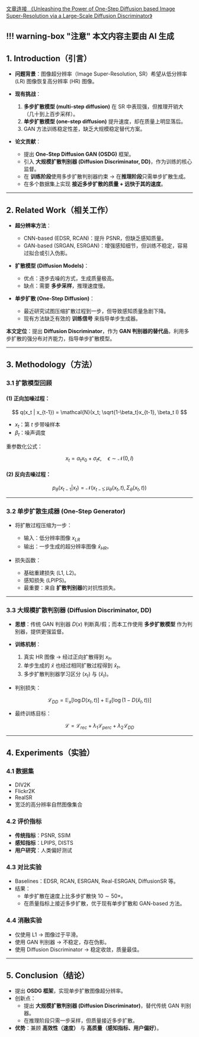 
[文章连接 《Unleashing the Power of One-Step Diffusion based Image Super-Resolution via a Large-Scale Diffusion Discriminator》](https://arxiv.org/abs/2410.04224)

!!! warning-box "注意"
    本文内容主要由 AI 生成
---

## **1. Introduction（引言）**
- **问题背景**：图像超分辨率（Image Super-Resolution, SR）希望从低分辨率 (LR) 图像恢复高分辨率 (HR) 图像。  
- **现有挑战**：  
  1. **多步扩散模型 (multi-step diffusion)** 在 SR 中表现强，但推理开销大（几十到上百步采样）。  
  2. **单步扩散模型 (one-step diffusion)** 提升速度，却在质量上明显落后。  
  3. GAN 方法训练稳定性差，缺乏大规模稳定替代方案。  

- **论文贡献**：  
  - 提出 **One-Step Diffusion GAN (OSDG)** 框架。  
  - 引入 **大规模扩散判别器 (Diffusion Discriminator, DD)**，作为训练的核心监督。  
  - 在 **训练阶段**使用多步扩散判别器约束 → 在**推理阶段**只需单步扩散生成。  
  - 在多个数据集上实现 **接近多步扩散的质量 + 远快于其的速度**。  

---

## **2. Related Work（相关工作）**
- **超分辨率方法**：  
  - CNN-based (EDSR, RCAN)：提升 PSNR，但缺乏感知质量。  
  - GAN-based (SRGAN, ESRGAN)：增强感知细节，但训练不稳定，容易过拟合或引入伪影。  

- **扩散模型 (Diffusion Models)**：  
  - 优点：逐步去噪的方式，生成质量极高。  
  - 缺点：需要 **多步采样**，推理速度慢。  

- **单步扩散 (One-Step Diffusion)**：  
  - 最近研究试图压缩扩散过程到一步，但导致感知质量急剧下降。  
  - 现有方法缺乏有效的 **训练信号** 来指导单步生成器。  

**本文定位**：提出 **Diffusion Discriminator**，作为 **GAN 判别器的替代品**，利用多步扩散的强分布对齐能力，指导单步扩散模型。  

---

## **3. Methodology（方法）**

### **3.1 扩散模型回顾**
#### (1) 正向加噪过程：

$$
q(x_t | x_{t-1}) = \mathcal{N}(x_t; \sqrt{1-\beta_t}x_{t-1}, \beta_t I)
$$

- $x_t$：第 $t$ 步带噪样本  
- $\beta_t$：噪声调度  

重参数化公式：  

$$
x_t = \alpha_t x_0 + \sigma_t \epsilon, \quad \epsilon \sim \mathcal{N}(0,I)
$$

#### (2) 反向去噪过程：

$$
p_\theta(x_{t-1}|x_t) = \mathcal{N}(x_{t-1}; \mu_\theta(x_t, t), \Sigma_\theta(x_t, t))
$$

---

### **3.2 单步扩散生成器 (One-Step Generator)**
- 将扩散过程压缩为一步：  
  - 输入：低分辨率图像 $x_{LR}$  
  - 输出：一步生成的超分辨率图像 $\hat{x}_{HR}$。  

- 损失函数：  
  - 基础重建损失 (L1, L2)。  
  - 感知损失 (LPIPS)。  
  - 最重要：来自 **扩散判别器**的对抗性损失。  

---

### **3.3 大规模扩散判别器 (Diffusion Discriminator, DD)**
- **思想**：传统 GAN 判别器 $D(x)$ 判断真/假；而本工作使用 **多步扩散模型** 作为判别器，提供更强监督。  

- **训练机制**：  
  1. 真实 HR 图像 → 经过正向扩散得到 $x_t$。  
  2. 单步生成的 $\hat{x}$ 也经过相同扩散过程得到 $\hat{x}_t$。  
  3. 多步扩散判别器学习区分 $(x_t)$ 与 $(\hat{x}_t)$。  

- 判别损失：  

$$
\mathcal{L}_{DD} = \mathbb{E}_{x} \left[ \log D(x_t, t) \right] + \mathbb{E}_{\hat{x}} \left[ \log(1 - D(\hat{x}_t, t)) \right]
$$

- 最终训练目标：  

$$
\mathcal{L} = \mathcal{L}_{rec} + \lambda_1 \mathcal{L}_{perc} + \lambda_2 \mathcal{L}_{DD}
$$

---

## **4. Experiments（实验）**

### **4.1 数据集**
- DIV2K  
- Flickr2K  
- RealSR  
- 宽泛的高分辨率自然图像集合  

### **4.2 评价指标**
- **传统指标**：PSNR, SSIM  
- **感知指标**：LPIPS, DISTS  
- **用户研究**：人类偏好测试  

### **4.3 对比实验**
- Baselines：EDSR, RCAN, ESRGAN, Real-ESRGAN, DiffusionSR 等。  
- 结果：  
  - 单步扩散在速度上比多步扩散快 $10\sim 50\times$。  
  - 在质量指标上接近多步扩散，优于现有单步扩散和 GAN-based 方法。  

### **4.4 消融实验**
- 仅使用 L1 → 图像过于平滑。  
- 使用 GAN 判别器 → 不稳定，存在伪影。  
- 使用 Diffusion Discriminator → 稳定收敛，质量最佳。  

---

## **5. Conclusion（结论）**
- 提出 **OSDG 框架**，实现单步扩散图像超分辨率。  
- 创新点：  
  - 提出 **大规模扩散判别器 (Diffusion Discriminator)**，替代传统 GAN 判别器。  
  - 在推理阶段只需一步采样，但质量接近多步扩散。  
- **优势**：兼顾 **高效性（速度）** 与 **高质量（感知指标、用户偏好）**。  
